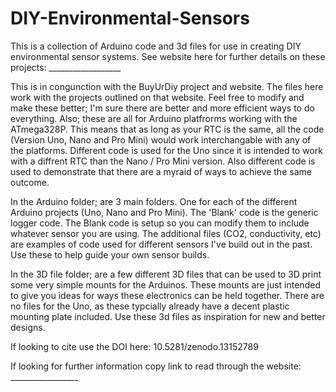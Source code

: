 # DIY-Environmental-Sensors
This is a collection of Arduino code and 3d files for use in creating DIY environmental sensor systems. See website here for further details on these projects: __________________


This is in congunction with the BuyUrDiy project and website. The files here work with the projects outlined on that website. Feel free to modify and make these better; I'm sure there are better and more efficient ways to do everything. Also; these are all for Arduino platfrorms working with the ATmega328P. This means that as long as your RTC is the same, all the code (Version Uno, Nano and Pro Mini) would work interchangable with any of the platforms. Different code is used for the Uno since it is intended to work with a diffrent RTC than the Nano / Pro Mini version. Also different code is used to demonstrate that there are a myraid of ways to achieve the same outcome.



In the Arduino folder; are 3 main folders. One for each of the different Arduino projects (Uno, Nano and Pro Mini). The 'Blank' code is the generic logger code. The Blank code is setup so you can modify them to include whatever sensor you are using. The additional files (CO2, conductivity, etc) are examples of code used for different sensors I've build out in the past. Use these to help guide your own sensor builds.  



In the 3D file folder; are a few different 3D files that can be used to 3D print some very simple mounts for the Arduinos. These mounts are just intended to give you ideas for ways these electronics can be held together. There are no files for the Uno, as these typcially already have a decent plastic mounting plate included. Use these 3d files as inspiration for new and better designs. 


If looking to cite use the DOI here:  10.5281/zenodo.13152789

If looking for further information copy link to read through the website: _________________
